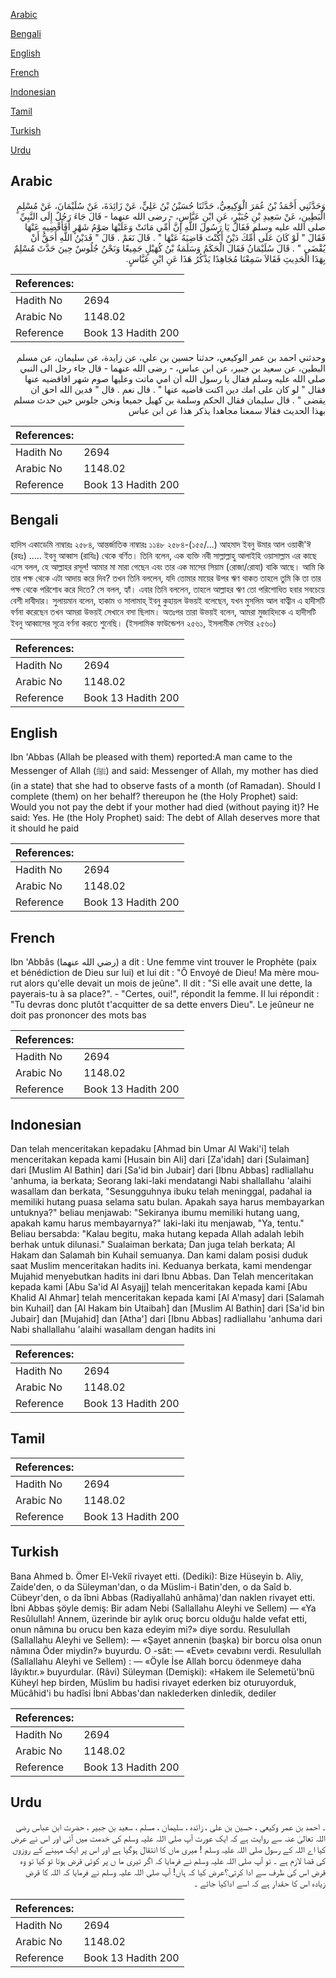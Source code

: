 [Arabic](#arabic)

[Bengali](#bengali)

[English](#english)

[French](#french)

[Indonesian](#indonesian)

[Tamil](#tamil)

[Turkish](#turkish)

[Urdu](#urdu)

## Arabic


<div dir="rtl" lang="ar" style={{fontSize:'larger',backgroundColor:'#f8f9fa',padding:20}}>
وَحَدَّثَنِي أَحْمَدُ بْنُ عُمَرَ الْوَكِيعِيُّ، حَدَّثَنَا حُسَيْنُ بْنُ عَلِيٍّ، عَنْ زَائِدَةَ، عَنْ سُلَيْمَانَ، عَنْ مُسْلِمٍ الْبَطِينِ، عَنْ سَعِيدِ بْنِ جُبَيْرٍ، عَنِ ابْنِ عَبَّاسٍ، - رضى الله عنهما - قَالَ جَاءَ رَجُلٌ إِلَى النَّبِيِّ صلى الله عليه وسلم فَقَالَ يَا رَسُولَ اللَّهِ إِنَّ أُمِّي مَاتَتْ وَعَلَيْهَا صَوْمُ شَهْرٍ أَفَأَقْضِيهِ عَنْهَا فَقَالَ ‏"‏ لَوْ كَانَ عَلَى أُمِّكَ دَيْنٌ أَكُنْتَ قَاضِيَهُ عَنْهَا ‏"‏ ‏.‏ قَالَ نَعَمْ ‏.‏ قَالَ ‏"‏ فَدَيْنُ اللَّهِ أَحَقُّ أَنْ يُقْضَى ‏"‏ ‏.‏ قَالَ سُلَيْمَانُ فَقَالَ الْحَكَمُ وَسَلَمَةُ بْنُ كُهَيْلٍ جَمِيعًا وَنَحْنُ جُلُوسٌ حِينَ حَدَّثَ مُسْلِمٌ بِهَذَا الْحَدِيثِ فَقَالاَ سَمِعْنَا مُجَاهِدًا يَذْكُرُ هَذَا عَنِ ابْنِ عَبَّاسٍ‏.‏
</div>
<div style={{backgroundColor:'#f8f9fa',padding:20, marginBottom: 10}}><table> <thead> <tr> <th>References:</th> <th></th> </tr> </thead> <tbody><tr><td>Hadith No</td><td>2694</td></tr><tr><td>Arabic No</td><td>1148.02</td></tr><tr><td>Reference</td><td>Book 13 Hadith 200</td></tr></tbody></table></div>


<div dir="rtl" lang="ar" style={{fontSize:'larger',backgroundColor:'#f8f9fa',padding:20}}>
وحدثني احمد بن عمر الوكيعي، حدثنا حسين بن علي، عن زايدة، عن سليمان، عن مسلم البطين، عن سعيد بن جبير، عن ابن عباس، - رضى الله عنهما - قال جاء رجل الى النبي صلى الله عليه وسلم فقال يا رسول الله ان امي ماتت وعليها صوم شهر افاقضيه عنها فقال " لو كان على امك دين اكنت قاضيه عنها " . قال نعم . قال " فدين الله احق ان يقضى " . قال سليمان فقال الحكم وسلمة بن كهيل جميعا ونحن جلوس حين حدث مسلم بهذا الحديث فقالا سمعنا مجاهدا يذكر هذا عن ابن عباس
</div>
<div style={{backgroundColor:'#f8f9fa',padding:20, marginBottom: 10}}><table> <thead> <tr> <th>References:</th> <th></th> </tr> </thead> <tbody><tr><td>Hadith No</td><td>2694</td></tr><tr><td>Arabic No</td><td>1148.02</td></tr><tr><td>Reference</td><td>Book 13 Hadith 200</td></tr></tbody></table></div>

## Bengali


<div dir="ltr" lang="bn" style={{fontSize:'larger',backgroundColor:'#f8f9fa',padding:20}}>
হাদিস একাডেমি নাম্বারঃ ২৫৮৪, আন্তর্জাতিক নাম্বারঃ ১১৪৮ ২৫৮৪-(১৫৫/...) আহমাদ ইবনু উমার আল ওয়াকী'ঈ (রহঃ) ..... ইবনু আব্বাস (রাযিঃ) থেকে বর্ণিত। তিনি বলেন, এক ব্যক্তি নবী সাল্লাল্লাহু আলাইহি ওয়াসাল্লাম এর কাছে এসে বলল, হে আল্লাহর রসূল! আমার মা মারা গেছেন এবং তার এক মাসের সিয়াম (রোজা/রোযা) বাকি আছে। আমি কি তার পক্ষ থেকে এটা আদায় করে দিব? তখন তিনি বললেন, যদি তোমার মায়ের উপর ঋণ থাকত তাহলে তুমি কি তা তার পক্ষ থেকে পরিশোধ করে দিতে? সে বলল, হ্যাঁ। এবার তিনি বললেন, তাহলে আল্লাহর ঋণ তো পরিশোধিত হবার সবচেয়ে বেশী দাবীদার। সুলায়মান বলেন, হাকাম ও সালামাহ্ ইবনু কুহায়ল উভয়ই বলেছেন, যখন মুসলিম আল বাত্বীন এ হাদীসটি বর্ণনা করেছেন তখন আমরা উভয়ই সেখানে বসা ছিলাম। অতঃপর তারা উভয়ই বলেন, আমরা মুজাহিদকে এ হাদীসটি ইবনু আব্বাসের সূত্রে বর্ণনা করতে শুনেছি। (ইসলামিক ফাউন্ডেশন ২৫৬১, ইসলামীক সেন্টার ২৫৬০)
</div>
<div style={{backgroundColor:'#f8f9fa',padding:20, marginBottom: 10}}><table> <thead> <tr> <th>References:</th> <th></th> </tr> </thead> <tbody><tr><td>Hadith No</td><td>2694</td></tr><tr><td>Arabic No</td><td>1148.02</td></tr><tr><td>Reference</td><td>Book 13 Hadith 200</td></tr></tbody></table></div>

## English


<div dir="ltr" lang="en" style={{fontSize:'larger',backgroundColor:'#f8f9fa',padding:20}}>
Ibn 'Abbas (Allah be pleased with them) reported:A man came to the Messenger of Allah (ﷺ) and said: Messenger of Allah, my mother has died (in a state) that she had to observe fasts of a month (of Ramadan). Should I complete (them) on her behalf? thereupon he (the Holy Prophet) said: Would you not pay the debt if your mother had died (without paying it)? He said: Yes. He (the Holy Prophet) said: The debt of Allah deserves more that it should he paid
</div>
<div style={{backgroundColor:'#f8f9fa',padding:20, marginBottom: 10}}><table> <thead> <tr> <th>References:</th> <th></th> </tr> </thead> <tbody><tr><td>Hadith No</td><td>2694</td></tr><tr><td>Arabic No</td><td>1148.02</td></tr><tr><td>Reference</td><td>Book 13 Hadith 200</td></tr></tbody></table></div>

## French


<div dir="ltr" lang="fr" style={{fontSize:'larger',backgroundColor:'#f8f9fa',padding:20}}>
Ibn 'Abbâs (رضي الله عنهما) a dit : Une femme vint trouver le Prophète (paix et bénédiction de Dieu sur lui) et lui dit : "Ô Envoyé de Dieu! Ma mère mourut alors qu'elle devait un mois de jeûne". Il dit : "Si elle avait une dette, la payerais-tu à sa place?". - "Certes, oui!", répondit la femme. Il lui répondit : "Tu devras donc plutôt t'acquitter de sa dette envers Dieu". Le jeûneur ne doit pas prononcer des mots bas
</div>
<div style={{backgroundColor:'#f8f9fa',padding:20, marginBottom: 10}}><table> <thead> <tr> <th>References:</th> <th></th> </tr> </thead> <tbody><tr><td>Hadith No</td><td>2694</td></tr><tr><td>Arabic No</td><td>1148.02</td></tr><tr><td>Reference</td><td>Book 13 Hadith 200</td></tr></tbody></table></div>

## Indonesian


<div dir="ltr" lang="id" style={{fontSize:'larger',backgroundColor:'#f8f9fa',padding:20}}>
Dan telah menceritakan kepadaku [Ahmad bin Umar Al Waki'i] telah menceritakan kepada kami [Husain bin Ali] dari [Za'idah] dari [Sulaiman] dari [Muslim Al Bathin] dari [Sa'id bin Jubair] dari [Ibnu Abbas] radliallahu 'anhuma, ia berkata; Seorang laki-laki mendatangi Nabi shallallahu 'alaihi wasallam dan berkata, "Sesungguhnya ibuku telah meninggal, padahal ia memiliki hutang puasa selama satu bulan. Apakah saya harus membayarkan untuknya?" beliau menjawab: "Sekiranya ibumu memiliki hutang uang, apakah kamu harus membayarnya?" laki-laki itu menjawab, "Ya, tentu." Beliau bersabda: "Kalau begitu, maka hutang kepada Allah adalah lebih berhak untuk dilunasi." Sualaiman berkata; Dan juga telah berkata; Al Hakam dan Salamah bin Kuhail semuanya. Dan kami dalam posisi duduk saat Muslim menceritakan hadits ini. Keduanya berkata, kami mendengar Mujahid menyebutkan hadits ini dari Ibnu Abbas. Dan Telah menceritakan kepada kami [Abu Sa'id Al Asyajj] telah menceritakan kepada kami [Abu Khalid Al Ahmar] telah menceritakan kepada kami [Al A'masy] dari [Salamah bin Kuhail] dan [Al Hakam bin Utaibah] dan [Muslim Al Bathin] dari [Sa'id bin Jubair] dan [Mujahid] dan [Atha'] dari [Ibnu Abbas] radliallahu 'anhuma dari Nabi shallallahu 'alaihi wasallam dengan hadits ini
</div>
<div style={{backgroundColor:'#f8f9fa',padding:20, marginBottom: 10}}><table> <thead> <tr> <th>References:</th> <th></th> </tr> </thead> <tbody><tr><td>Hadith No</td><td>2694</td></tr><tr><td>Arabic No</td><td>1148.02</td></tr><tr><td>Reference</td><td>Book 13 Hadith 200</td></tr></tbody></table></div>

## Tamil


<div dir="ltr" lang="ta" style={{fontSize:'larger',backgroundColor:'#f8f9fa',padding:20}}>

</div>
<div style={{backgroundColor:'#f8f9fa',padding:20, marginBottom: 10}}><table> <thead> <tr> <th>References:</th> <th></th> </tr> </thead> <tbody><tr><td>Hadith No</td><td>2694</td></tr><tr><td>Arabic No</td><td>1148.02</td></tr><tr><td>Reference</td><td>Book 13 Hadith 200</td></tr></tbody></table></div>

## Turkish


<div dir="ltr" lang="tr" style={{fontSize:'larger',backgroundColor:'#f8f9fa',padding:20}}>
Bana Ahmed b. Ömer El-Vekiî rivayet etti. (Dediki): Bize Hüseyin b. Aliy, Zaide'den, o da Süleyman'dan, o da Müslim-i Batin'den, o da Saîd b. Cübeyr'den, o da îbni Abbas (Radiyallahû anhâma)'dan naklen rivayet etti. İbni Abbas şöyle demiş: Bir adam Nebi (Sallallahu Aleyhi ve Sellem) — «Ya Resûlullah! Annem, üzerinde bir aylık oruç borcu olduğu halde vefat etti, onun nâmına bu orucu ben kaza edeyim mi?» diye sordu. Resulullah (Sallallahu Aleyhi ve Sellem): — «Şayet annenin (başka) bir borcu olsa onun nâmına Öder miydin?» buyurdu. O -sât: — «Evet» cevabını verdi. Resulullah (Sallallahu Aleyhi ve Sellem) : — «Öyle İse Allah borcu ödenmeye daha lâyıktır.» buyurdular. (Râvi) Süleyman (Demişki): «Hakem ile Selemetü'bnü Küheyl hep birden, Müslim bu hadisi rivayet ederken biz oturuyorduk, Mücâhid'i bu hadîsi İbni Abbas'dan naklederken dinledik, dediler
</div>
<div style={{backgroundColor:'#f8f9fa',padding:20, marginBottom: 10}}><table> <thead> <tr> <th>References:</th> <th></th> </tr> </thead> <tbody><tr><td>Hadith No</td><td>2694</td></tr><tr><td>Arabic No</td><td>1148.02</td></tr><tr><td>Reference</td><td>Book 13 Hadith 200</td></tr></tbody></table></div>

## Urdu


<div dir="rtl" lang="ur" style={{fontSize:'larger',backgroundColor:'#f8f9fa',padding:20}}>
۔ احمد بن عمر وکیعی ، حسین بن علی ، زائدہ ، سلیمان ، مسلم ، سعید بن جبیر ، حضرت ابن عباس رضی اللہ تعالیٰ عنہ سے روایت ہے کہ ایک عورت آپ صلی اللہ علیہ وسلم کی خدمت میں آئی اور اس نے عرض کیا اے اللہ کے رسول صلی اللہ علیہ وسلم ! میری ماں کا انتقال ہوگیا ہے اور اس پر ایک مہینے کے روزوں کی قضا لازم ہے ۔ تو آپ صلی اللہ علیہ وسلم نے فرمایا کہ اگر تیری ما ں پر کوئی قرض ہوتا تو کیا تو وہ قرض اس کی طرف سے ادا کرتی؟عرض کیا کہ ہاں! آپ صلی اللہ علیہ وسلم نے فرمایا کہ اللہ کا قرض زیادہ اس کا حقدار ہے کہ اسے اداکیا جائے ۔
</div>
<div style={{backgroundColor:'#f8f9fa',padding:20, marginBottom: 10}}><table> <thead> <tr> <th>References:</th> <th></th> </tr> </thead> <tbody><tr><td>Hadith No</td><td>2694</td></tr><tr><td>Arabic No</td><td>1148.02</td></tr><tr><td>Reference</td><td>Book 13 Hadith 200</td></tr></tbody></table></div>